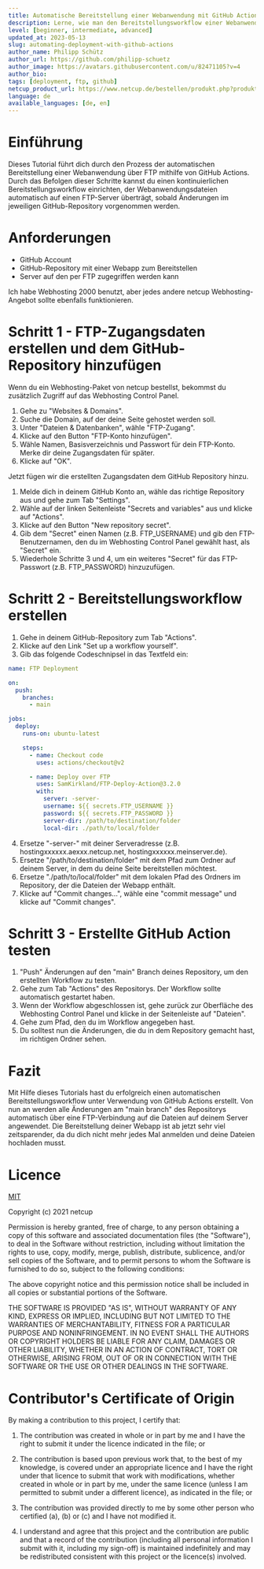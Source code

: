 ```yaml
---
title: Automatische Bereitstellung einer Webanwendung mit GitHub Actions
description: Lerne, wie man den Bereitstellungsworkflow einer Webanwendung mit GitHub Actions automatisiert.
level: [beginner, intermediate, advanced]
updated_at: 2023-05-13
slug: automating-deployment-with-github-actions
author_name: Philipp Schütz
author_url: https://github.com/philipp-schuetz
author_image: https://avatars.githubusercontent.com/u/82471105?v=4
author_bio:
tags: [deployment, ftp, github] 
netcup_product_url: https://www.netcup.de/bestellen/produkt.php?produkt=2217
language: de
available_languages: [de, en]
---
```


# Einführung
Dieses Tutorial führt dich durch den Prozess der automatischen Bereitstellung einer Webanwendung über FTP mithilfe von GitHub Actions. Durch das Befolgen dieser Schritte kannst du einen kontinuierlichen Bereitstellungsworkflow einrichten, der Webanwendungsdateien automatisch auf einen FTP-Server überträgt, sobald Änderungen im jeweiligen GitHub-Repository vorgenommen werden.

# Anforderungen
* GitHub Account
* GitHub-Repository mit einer Webapp zum Bereitstellen
* Server auf den per FTP zugegriffen werden kann

Ich habe Webhosting 2000 benutzt, aber jedes andere netcup Webhosting-Angebot sollte ebenfalls funktionieren.

# Schritt 1 - FTP-Zugangsdaten erstellen und dem GitHub-Repository hinzufügen
Wenn du ein Webhosting-Paket von netcup bestellst, bekommst du zusätzlich Zugriff auf das Webhosting Control Panel.
   1. Gehe zu "Websites & Domains".
   2. Suche die Domain, auf der deine Seite gehostet werden soll.
   3. Unter "Dateien & Datenbanken", wähle "FTP-Zugang".
   4. Klicke auf den Button "FTP-Konto hinzufügen".
   5. Wähle Namen, Basisverzeichnis und Passwort für dein FTP-Konto. Merke dir deine Zugangsdaten für später.
   6. Klicke auf "OK".

Jetzt fügen wir die erstellten Zugangsdaten dem GitHub Repository hinzu.
   1. Melde dich in deinem GitHub Konto an, wähle das richtige Repository aus und gehe zum Tab "Settings".
   2. Wähle auf der linken Seitenleiste "Secrets and variables" aus und klicke auf "Actions".
   3. Klicke auf den Button "New repository secret".
   4. Gib dem "Secret" einen Namen (z.B. FTP_USERNAME) und gib den FTP-Benutzernamen, den du im Webhosting Control Panel gewählt hast, als "Secret" ein.
   5. Wiederhole Schritte 3 und 4, um ein weiteres "Secret" für das FTP-Passwort (z.B. FTP_PASSWORD) hinzuzufügen.

# Schritt 2 - Bereitstellungsworkflow erstellen
1. Gehe in deinem GitHub-Repository zum Tab "Actions".
2. Klicke auf den Link "Set up a workflow yourself".
3. Gib das folgende Codeschnipsel in das Textfeld ein:
```yaml
name: FTP Deployment

on:
  push:
    branches:
      - main

jobs:
  deploy:
    runs-on: ubuntu-latest

    steps:
      - name: Checkout code
        uses: actions/checkout@v2

      - name: Deploy over FTP
        uses: SamKirkland/FTP-Deploy-Action@3.2.0
        with:
          server: -server-
          username: ${{ secrets.FTP_USERNAME }}
          password: ${{ secrets.FTP_PASSWORD }}
          server-dir: /path/to/destination/folder
          local-dir: ./path/to/local/folder
```
4. Ersetze "-server-" mit deiner Serveradresse (z.B. hostingxxxxxx.aexxx.netcup.net, hostingxxxxxx.meinserver.de).
5. Ersetze "/path/to/destination/folder" mit dem Pfad zum Ordner auf deinem Server, in dem du deine Seite bereitstellen möchtest.
6. Ersetze "./path/to/local/folder" mit dem lokalen Pfad des Ordners im Repository, der die Dateien der Webapp enthält.
8. Klicke auf "Commit changes...", wähle eine "commit message" und klicke auf "Commit changes".

# Schritt 3 - Erstellte GitHub Action testen
1. "Push" Änderungen auf den "main" Branch deines Repository, um den erstellten Workflow zu testen.
2. Gehe zum Tab "Actions" des Repositorys. Der Workflow sollte automatisch gestartet haben.
3. Wenn der Workflow abgeschlossen ist, gehe zurück zur Oberfläche des Webhosting Control Panel und klicke in der Seitenleiste auf "Dateien".
4. Gehe zum Pfad, den du im Workflow angegeben hast.
5. Du solltest nun die Änderungen, die du in dem Repository gemacht hast, im richtigen Ordner sehen.

# Fazit
Mit Hilfe dieses Tutorials hast du erfolgreich einen automatischen Bereitstellungsworkflow unter Verwendung von GitHub Actions erstellt. Von nun an werden alle Änderungen am "main branch" des Repositorys automatisch über eine FTP-Verbindung auf die Dateien auf deinem Server angewendet. Die Bereitstellung deiner Webapp ist ab jetzt sehr viel zeitsparender, da du dich nicht mehr jedes Mal anmelden und deine Dateien hochladen musst.

# Licence

[MIT](https://github.com/netcup-community/community-tutorials/blob/main/LICENSE)

Copyright (c) 2021 netcup

Permission is hereby granted, free of charge, to any person obtaining a copy of this software and associated documentation files (the "Software"), to deal in the Software without restriction, including without limitation the rights to use, copy, modify, merge, publish, distribute, sublicence, and/or sell copies of the Software, and to permit persons to whom the Software is furnished to do so, subject to the following conditions:

The above copyright notice and this permission notice shall be included in all copies or substantial portions of the Software.

THE SOFTWARE IS PROVIDED "AS IS", WITHOUT WARRANTY OF ANY KIND, EXPRESS OR IMPLIED, INCLUDING BUT NOT LIMITED TO THE WARRANTIES OF MERCHANTABILITY, FITNESS FOR A PARTICULAR PURPOSE AND NONINFRINGEMENT. IN NO EVENT SHALL THE AUTHORS OR COPYRIGHT HOLDERS BE LIABLE FOR ANY CLAIM, DAMAGES OR OTHER LIABILITY, WHETHER IN AN ACTION OF CONTRACT, TORT OR OTHERWISE, ARISING FROM, OUT OF OR IN CONNECTION WITH THE SOFTWARE OR THE USE OR OTHER DEALINGS IN THE SOFTWARE.

# Contributor's Certificate of Origin
By making a contribution to this project, I certify that:

 1) The contribution was created in whole or in part by me and I have the right to submit it under the licence indicated in the file; or

 2) The contribution is based upon previous work that, to the best of my knowledge, is covered under an appropriate licence and I have the right under that licence to submit that work with modifications, whether created in whole or in part by me, under the same licence (unless I am permitted to submit under a different licence), as indicated in the file; or

 3) The contribution was provided directly to me by some other person who certified (a), (b) or (c) and I have not modified it.

 4) I understand and agree that this project and the contribution are public and that a record of the contribution (including all personal information I submit with it, including my sign-off) is maintained indefinitely and may be redistributed consistent with this project or the licence(s) involved.
